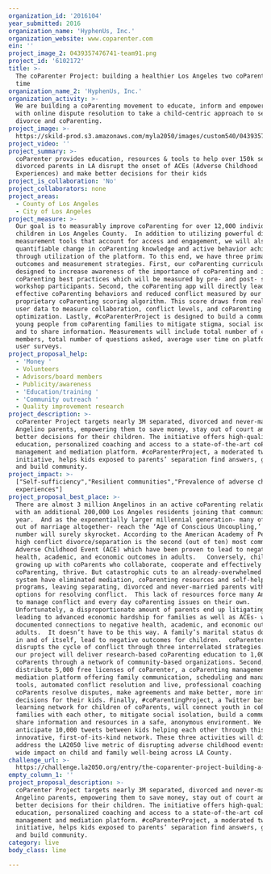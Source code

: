 ```yaml
---
organization_id: '2016104'
year_submitted: 2016
organization_name: 'HyphenUs, Inc.'
organization_website: www.coparenter.com
ein: ''
project_image_2: 0439357476741-team91.png
project_id: '6102172'
title: >-
  The coParenter Project: building a healthier Los Angeles two coParents at a
  time
organization_name_2: 'HyphenUs, Inc.'
organization_activity: >-
  We are building a coParenting movement to educate, inform and empower parents
  with online dispute resolution to take a child-centric approach to separation,
  divorce and coParenting.
project_image: >-
  https://skild-prod.s3.amazonaws.com/myla2050/images/custom540/0439357476741-team91.png
project_video: ''
project_summary: >-
  coParenter provides education, resources & tools to help over 150k separated &
  divorced parents in LA disrupt the onset of ACEs (Adverse Childhood
  Experiences) and make better decisions for their kids
project_is_collaboration: 'No'
project_collaborators: none
project_areas:
  - County of Los Angeles
  - City of Los Angeles
project_measure: >-
  Our goal is to measurably improve coParenting for over 12,000 individual
  children in Los Angeles County.  In addition to utilizing powerful digital
  measurement tools that account for access and engagement, we will also measure
  quantifiable change in coParenting knowledge and active behavior achieved
  through utilization of the platform. To this end, we have three primary impact
  outcomes and measurement strategies. First, our coParenting curriculum is
  designed to increase awareness of the importance of coParenting and introduce
  coParenting best practices which will be measured by pre- and post- surveys of
  workshop participants. Second, the coParenting app will directly lead to more
  effective coParenting behaviors and reduced conflict measured by our
  proprietary coParenting scoring algorithm. This score draws from real time
  user data to measure collaboration, conflict levels, and coParenting
  optimization. Lastly, #coParenterProject is designed to build a community of
  young people from coParenting families to mitigate stigma, social isolation,
  and to share information. Measurements will include total number of community
  members, total number of questions asked, average user time on platform, and
  user surveys.
project_proposal_help:
  - 'Money '
  - Volunteers
  - Advisors/board members
  - Publicity/awareness
  - 'Education/training '
  - 'Community outreach '
  - Quality improvement research
project_description: >-
  coParenter Project targets nearly 3M separated, divorced and never-married
  Angelino parents, empowering them to save money, stay out of court and make
  better decisions for their children. The initiative offers high-quality
  education, personalized coaching and access to a state-of-the-art coParenting
  management and mediation platform. #coParenterProject, a moderated twitter
  initiative, helps kids exposed to parents’ separation find answers, get help
  and build community.
project_impact: >-
  ["Self-sufficiency","Resilient communities","Prevalence of adverse childhood
  experiences"]
project_proposal_best_place: >-
  There are almost 3 million Angelinos in an active coParenting relationship
  with an additional 200,000 Los Angeles residents joining that community every
  year.  And as the exponentially larger millennial generation- many of whom opt
  out of marriage altogether- reach the ‘Age of Conscious Uncoupling,’ that
  number will surely skyrocket. According to the American Academy of Pediatrics,
  high conflict divorce/separation is the second (out of ten) most common
  Adverse Childhood Event (ACE) which have been proven to lead to negative
  health, academic, and economic outcomes in adults.   Conversely, children
  growing up with coParents who collaborate, cooperate and effectively
  coParenting, thrive. But catastrophic cuts to an already-overwhelmed court
  system have eliminated mediation, coParenting resources and self-help
  programs, leaving separating, divorced and never-married parents with few
  options for resolving conflict.  This lack of resources force many Angelenos
  to manage conflict and every day coParenting issues on their own. 
  Unfortunately, a disproportionate amount of parents end up litigating in court
  leading to advanced economic hardship for families as well as ACEs- which have
  documented connections to negative health, academic, and economic outcomes in
  adults.  It doesn’t have to be this way. A family’s marital status does not,
  in and of itself, lead to negative outcomes for children.  coParenter Project
  disrupts the cycle of conflict through three interrelated strategies.  First,
  our project will deliver research-based coParenting education to 1,000
  coParents through a network of community-based organizations. Second, we will
  distribute 5,000 free licenses of coParenter, a coParenting management and
  mediation platform offering family communication, scheduling and management
  tools, automated conflict resolution and live, professional coaching to help
  coParents resolve disputes, make agreements and make better, more informed
  decisions for their kids. Finally, #coParentingProject, a Twitter based
  learning network for children of coParents, will connect youth in coParenting
  families with each other, to mitigate social isolation, build a community, and
  share information and resources in a safe, anonymous environment. We
  anticipate 10,000 tweets between kids helping each other through this
  innovative, first-of-its-kind network. These three activities will directly
  address the LA2050 live metric of disrupting adverse childhood events and have
  wide impact on child and family well-being across LA County.
challenge_url: >-
  https://challenge.la2050.org/entry/the-coparenter-project-building-a-healthier-los-angeles-two-coparents-at-a-time
empty_column_1: ''
project_proposal_description: >-
  coParenter Project targets nearly 3M separated, divorced and never-married
  Angelino parents, empowering them to save money, stay out of court and make
  better decisions for their children. The initiative offers high-quality
  education, personalized coaching and access to a state-of-the-art coParenting
  management and mediation platform. #coParenterProject, a moderated twitter
  initiative, helps kids exposed to parents’ separation find answers, get help
  and build community.
category: live
body_class: lime

---
```

